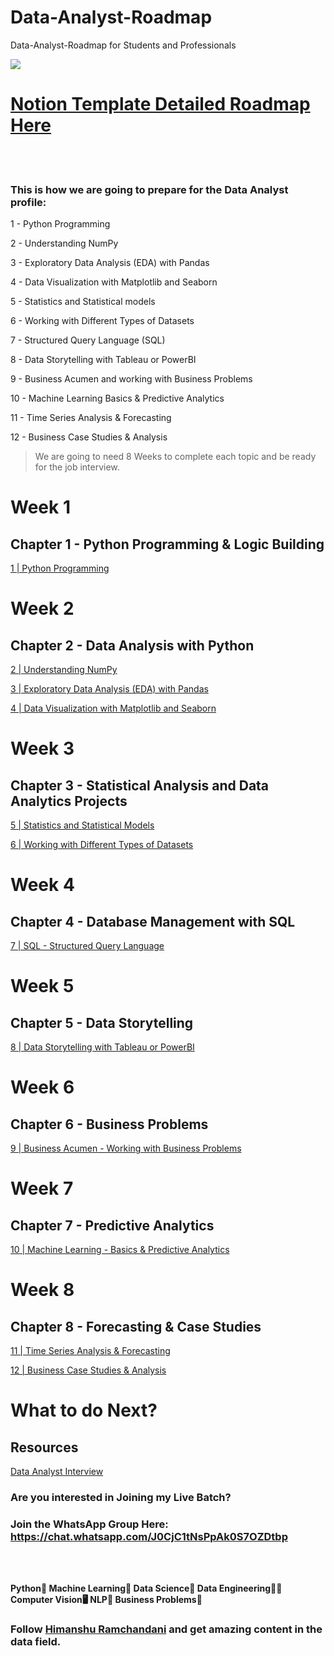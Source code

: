 # Data-Analyst-Roadmap
Data-Analyst-Roadmap for Students and Professionals

![](https://github.com/hemansnation/Data-Analyst-Roadmap/blob/main/images/data-analyst-roadmap-1.png)


# [Notion Template Detailed Roadmap Here](https://god-level-python.notion.site/Data-Analyst-Roadmap-ec381aac7a9944e2a529e281c0d2aaf8)
<br><br>

### This is how we are going to prepare for the Data Analyst profile:

1 - Python Programming 

2 - Understanding NumPy

3 - Exploratory Data Analysis (EDA) with Pandas

4 - Data Visualization with Matplotlib and Seaborn

5 - Statistics and Statistical models

6 - Working with Different Types of Datasets

7 - Structured Query Language (SQL)

8 - Data Storytelling with Tableau or PowerBI

9 - Business Acumen and working with Business Problems

10 - Machine Learning Basics & Predictive Analytics

11 - Time Series Analysis & Forecasting

12 - Business Case Studies & Analysis

> We are going to need 8 Weeks to complete each topic and be ready for the job interview.
> 

# Week 1

## Chapter 1 - Python Programming & Logic Building

[1 | Python Programming](https://www.notion.so/1-Python-Programming-c403c63900c04896b8263ee4e8585dca)

# Week 2

## Chapter 2 - Data Analysis with Python

[2 | Understanding NumPy](https://www.notion.so/2-Understanding-NumPy-fb2cf1ff3e3a401bbad89a11766b1cc0)

[3 | Exploratory Data Analysis (EDA) with Pandas](https://www.notion.so/3-Exploratory-Data-Analysis-EDA-with-Pandas-d5915a3eccd249cd9ddb9262ca6dd1b6)

[4 | Data Visualization with Matplotlib and Seaborn](https://www.notion.so/4-Data-Visualization-with-Matplotlib-and-Seaborn-e993289ff9a146e4b94b5bd49e78894e)

# Week 3

## Chapter 3 - Statistical Analysis and Data Analytics Projects

[5 | Statistics and Statistical Models](https://www.notion.so/5-Statistics-and-Statistical-Models-6e12c574e38b4754b8dc6ca1a2828dac)

[6 | Working with Different Types of Datasets](https://www.notion.so/6-Working-with-Different-Types-of-Datasets-3a4cd4ff09cd434e806d7e11f33d2bbf)

# Week 4

## Chapter 4 - Database Management with SQL

[7 | SQL - Structured Query Language](https://www.notion.so/7-SQL-Structured-Query-Language-b644dcfac3d340fca79e5c8cb3878ed1)

# Week 5

## Chapter 5 - Data Storytelling

[8 | Data Storytelling with Tableau or PowerBI](https://www.notion.so/8-Data-Storytelling-with-Tableau-or-PowerBI-840f268d0b7d4195a31e3c93def3313f)

# Week 6

## Chapter 6 - Business Problems

[9 | Business Acumen - Working with Business Problems](https://www.notion.so/9-Business-Acumen-Working-with-Business-Problems-fbd5436e8d714bd8b225f8cd603cf0e7)

# Week 7

## Chapter 7 - Predictive Analytics

[10 | Machine Learning - Basics & Predictive Analytics](https://www.notion.so/10-Machine-Learning-Basics-Predictive-Analytics-3ff92d2a6b2c4f9d852151af5e6590f4)

# Week 8

## Chapter 8 - Forecasting & Case Studies

[11 | Time Series Analysis & Forecasting](https://www.notion.so/11-Time-Series-Analysis-Forecasting-d0cab5db62a742d395d376317ee66111)

[12 | Business Case Studies & Analysis](https://www.notion.so/12-Business-Case-Studies-Analysis-5507ce2e65c746b999e45b809932f101)

# What to do Next?

## Resources

[Data Analyst Interview](https://www.notion.so/Data-Analyst-Interview-0db8392ddbf04711a8dda4096d26b1d6)



### **Are you interested in Joining my Live Batch?**

### Join the WhatsApp Group Here: https://chat.whatsapp.com/J0CjC1tNsPpAk0S7OZDtbp

<br><br>

**Python🐍 Machine Learning🤖 Data Science🥼 Data Engineering🧑‍💻 Computer Vision🖥️ NLP🤍 Business Problems🚀**



### **Follow [Himanshu Ramchandani](https://www.linkedin.com/in/hemansnation/) and get amazing content in the data field.**
